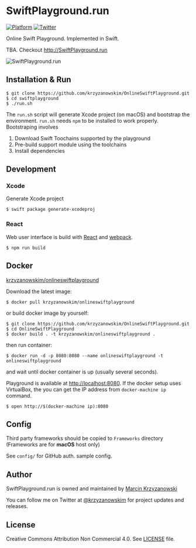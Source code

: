 # SwiftPlayground.run

[![Platform](https://img.shields.io/badge/Platforms-macOS%20%7C%20Linux-4E4E4E.svg?colorA=28a745)](#installation)
[![Twitter](https://img.shields.io/badge/twitter-@krzyzanowskim-blue.svg?style=flat&colorB=64A5DE&label=Twitter)](https://twitter.com/krzyzanowskim)

Online Swift Playground. Implemented in Swift.

TBA. Checkout http://SwiftPlayground.run

![SwiftPlayground.run](https://user-images.githubusercontent.com/758033/35674872-55a53386-0746-11e8-8bc1-ae5aee13fcfd.gif)

## Installation & Run

```shell
$ git clone https://github.com/krzyzanowskim/OnlineSwiftPlayground.git
$ cd swiftplayground
$ ./run.sh
```

The `run.sh` script will generate Xcode project (on macOS) and bootstrap the environment. `run.sh` needs `npm` to be installed to work properly.
Bootstraping involves
1. Download Swift Toochains supported by the playground
2. Pre-build support module using the toolchains
3. Install dependencies

## Development

### Xcode

Generate Xcode project

```
$ swift package generate-xcodeproj
```

### React

Web user interface is build with [React](https://reactjs.org/) and [webpack](https://webpack.js.org/).

```
$ npm run build
```

## Docker

[krzyzanowskim/onlineswiftplayground](https://store.docker.com/community/images/krzyzanowskim/onlineswiftplayground)

Download the latest image:

```
$ docker pull krzyzanowskim/onlineswiftplayground
```

or build docker image by yourself:

```
$ git clone https://github.com/krzyzanowskim/OnlineSwiftPlayground.git
$ cd OnlineSwiftPlayground
$ docker build . -t krzyzanowskim/onlineswiftplayground .
```

then run container:

```
$ docker run -d -p 8080:8080 --name onlineswiftplayground -t onlineswiftplayground
```

and wait until docker container is up (usually several seconds).

Playground is available at [http://localhost:8080](http://localhost:8080).
If the docker setup uses VirtualBox, the you can get the IP address from `docker-machine ip` command.

```
$ open http://$(docker-machine ip):8080
```

## Config

Third party frameworks should be copied to `Frameworks` directory (Frameworks are for **macOS** host only)

See `config/` for GitHub auth. sample config.

## Author

SwiftPlayground.run is owned and maintained by [Marcin Krzyzanowski](https://www.krzyzanowskim.com)

You can follow me on Twitter at [@krzyzanowskim](https://twitter.com/krzyzanowskim) for project updates and releases.

## License

Creative Commons Attribution Non Commercial 4.0. See [LICENSE](LICENSE.txt) file.
